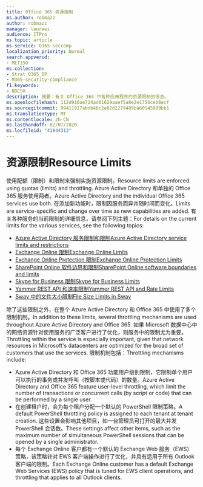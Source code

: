 ```yaml
---
title: Office 365 资源限制
ms.author: robmazz
author: robmazz
manager: laurawi
audience: ITPro
ms.topic: article
ms.service: O365-seccomp
localization_priority: Normal
search.appverid:
- MET150
ms.collection:
- Strat_O365_IP
- M365-security-compliance
f1.keywords:
- NOCSH
description: 摘要：有关 Office 365 中各种应用程序的资源限制的信息。
ms.openlocfilehash: 112d910ae724ad01629aaef5a8e2e1756ceb8ecf
ms.sourcegitcommit: 99411927abdb40c2e82d2279489ba60545989bb1
ms.translationtype: MT
ms.contentlocale: zh-CN
ms.lasthandoff: 02/07/2020
ms.locfileid: "41844313"
---
```

# <a name="resource-limits"></a><span data-ttu-id="3cd90-103">资源限制</span><span class="sxs-lookup"><span data-stu-id="3cd90-103">Resource Limits</span></span>

<span data-ttu-id="3cd90-104">使用配额（限制）和限制来强制实施资源限制。</span><span class="sxs-lookup"><span data-stu-id="3cd90-104">Resource limits are enforced using quotas (limits) and throttling.</span></span> <span data-ttu-id="3cd90-105">Azure Active Directory 和单独的 Office 365 服务使用两者。</span><span class="sxs-lookup"><span data-stu-id="3cd90-105">Azure Active Directory and the individual Office 365 services use both.</span></span> <span data-ttu-id="3cd90-106">在添加新功能时，限制因服务而异并随时间而变化。</span><span class="sxs-lookup"><span data-stu-id="3cd90-106">Limits are service-specific and change over time as new capabilities are added.</span></span> <span data-ttu-id="3cd90-107">有关各种服务的当前限制的详细信息，请参阅下列主题：</span><span class="sxs-lookup"><span data-stu-id="3cd90-107">For details on the current limits for the various services, see the following topics:</span></span>

- [<span data-ttu-id="3cd90-108">Azure Active Directory 服务限制和限制</span><span class="sxs-lookup"><span data-stu-id="3cd90-108">Azure Active Directory service limits and restrictions</span></span>](https://msdn.microsoft.com/library/azure/dn764971.aspx)
- [<span data-ttu-id="3cd90-109">Exchange Online 限制</span><span class="sxs-lookup"><span data-stu-id="3cd90-109">Exchange Online Limits</span></span>](https://technet.microsoft.com/library/exchange-online-limits.aspx)
- [<span data-ttu-id="3cd90-110">Exchange Online Protection 限制</span><span class="sxs-lookup"><span data-stu-id="3cd90-110">Exchange Online Protection Limits</span></span>](https://technet.microsoft.com/library/exchange-online-protection-limits.aspx)
- [<span data-ttu-id="3cd90-111">SharePoint Online 软件边界和限制</span><span class="sxs-lookup"><span data-stu-id="3cd90-111">SharePoint Online software boundaries and limits</span></span>](https://support.office.com/article/SharePoint-Online-software-boundaries-and-limits-8F34FF47-B749-408B-ABC0-B605E1F6D498)
- [<span data-ttu-id="3cd90-112">Skype for Business 限制</span><span class="sxs-lookup"><span data-stu-id="3cd90-112">Skype for Business Limits</span></span>](https://technet.microsoft.com/library/skype-for-business-online-limits.aspx)
- [<span data-ttu-id="3cd90-113">Yammer REST API 和速率限制</span><span class="sxs-lookup"><span data-stu-id="3cd90-113">Yammer REST API and Rate Limits</span></span>](https://developer.yammer.com/docs/rest-api-rate-limits)
- [<span data-ttu-id="3cd90-114">Sway 中的文件大小限制</span><span class="sxs-lookup"><span data-stu-id="3cd90-114">File Size Limits in Sway</span></span>](https://support.office.com/article/File-size-limits-in-Sway-4db21bc6-b42b-499f-9272-66e089db109f)

<span data-ttu-id="3cd90-115">除了这些限制之外，在整个 Azure Active Directory 和 Office 365 中使用了多个限制机制。</span><span class="sxs-lookup"><span data-stu-id="3cd90-115">In addition to these limits, several throttling mechanisms are used throughout Azure Active Directory and Office 365.</span></span> <span data-ttu-id="3cd90-116">如果 Microsoft 数据中心中的网络资源针对使用服务的广泛客户进行了优化，则服务中的限制尤为重要。</span><span class="sxs-lookup"><span data-stu-id="3cd90-116">Throttling within the service is especially important, given that network resources in Microsoft's datacenters are optimized for the broad set of customers that use the services.</span></span> <span data-ttu-id="3cd90-117">限制机制包括：</span><span class="sxs-lookup"><span data-stu-id="3cd90-117">Throttling mechanisms include:</span></span>

- <span data-ttu-id="3cd90-118">Azure Active Directory 和 Office 365 功能用户级别限制，它限制单个用户可以执行的事务或并发呼叫（按脚本或代码）的数量。</span><span class="sxs-lookup"><span data-stu-id="3cd90-118">Azure Active Directory and Office 365 feature user-level throttling, which limit the number of transactions or concurrent calls (by script or code) that can be performed by a single user.</span></span>
- <span data-ttu-id="3cd90-119">在创建租户时，会为每个租户分配一个默认的 PowerShell 限制策略。</span><span class="sxs-lookup"><span data-stu-id="3cd90-119">A default PowerShell throttling policy is assigned to each tenant at tenant creation.</span></span> <span data-ttu-id="3cd90-120">这些设置会影响其他项目，如一台管理员可打开的最大并发 PowerShell 会话数。</span><span class="sxs-lookup"><span data-stu-id="3cd90-120">These settings affect other items, such as the maximum number of simultaneous PowerShell sessions that can be opened by a single administrator.</span></span>
- <span data-ttu-id="3cd90-121">每个 Exchange Online 客户都有一个默认的 Exchange Web 服务（EWS）策略，该策略针对 EWS 客户端操作进行了优化，并具有适用于所有 Outlook 客户端的限制。</span><span class="sxs-lookup"><span data-stu-id="3cd90-121">Each Exchange Online customer has a default Exchange Web Services (EWS) policy that is tuned for EWS client operations, and throttling that applies to all Outlook clients.</span></span>
